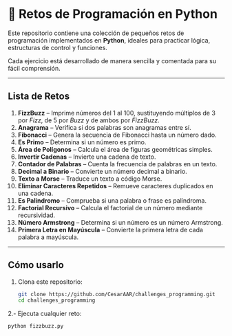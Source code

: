 # 🐍 Retos de Programación en Python

Este repositorio contiene una colección de pequeños retos de programación implementados en **Python**, ideales para practicar lógica, estructuras de control y funciones.  

Cada ejercicio está desarrollado de manera sencilla y comentada para su fácil comprensión.

---

## Lista de Retos

1. **FizzBuzz** – Imprime números del 1 al 100, sustituyendo múltiplos de 3 por *Fizz*, de 5 por *Buzz* y de ambos por *FizzBuzz*.  
2. **Anagrama** – Verifica si dos palabras son anagramas entre sí.  
3. **Fibonacci** – Genera la secuencia de Fibonacci hasta un número dado.  
4. **Es Primo** – Determina si un número es primo.  
5. **Área de Polígonos** – Calcula el área de figuras geométricas simples.  
7. **Invertir Cadenas** – Invierte una cadena de texto.  
8. **Contador de Palabras** – Cuenta la frecuencia de palabras en un texto.  
9. **Decimal a Binario** – Convierte un número decimal a binario.  
10. **Texto a Morse** – Traduce un texto a código Morse.  
12. **Eliminar Caracteres Repetidos** – Remueve caracteres duplicados en una cadena.  
13. **Es Palíndromo** – Comprueba si una palabra o frase es palíndroma.  
14. **Factorial Recursivo** – Calcula el factorial de un número mediante recursividad.  
15. **Número Armstrong** – Determina si un número es un número Armstrong.  
17. **Primera Letra en Mayúscula** – Convierte la primera letra de cada palabra a mayúscula.  

---

## Cómo usarlo

1. Clona este repositorio:  
   ```bash
   git clone https://github.com/CesarAAR/challenges_programming.git
   cd challenges_programming
   ```

2.- Ejecuta cualquier reto:
  ```bash
  python fizzbuzz.py
  ```
